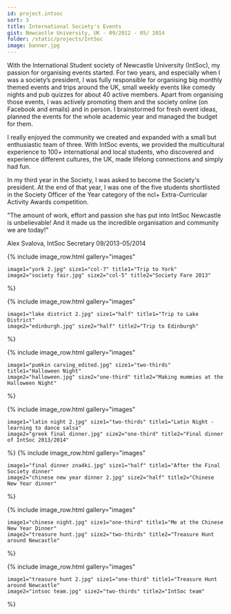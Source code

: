 ```yaml
---
id: project.intsoc
sort: 3
title: International Society's Events
gist: Newcastle University, UK - 09/2012 - 05/ 2014
folder: /static/projects/IntSoc
image: banner.jpg
---
```

With the International Student society of Newcastle University (IntSoc), my passion for organising events started. For two years, and especially when I was a society’s president, I was fully responsible for organising big monthly themed events and trips around the UK, small weekly events like comedy nights and pub quizzes for about 40 active members. Apart from organising those events, I was actively promoting them and the society online (on Facebook and emails) and in person. I brainstormed for fresh event ideas, planned the events for the whole academic year and managed the budget for them.

I really enjoyed the community we created and expanded with a small but enthusiastic team of three. With IntSoc events, we provided the multicultural experience to 100+ international and local students, who discovered and experience different cultures, the UK, made lifelong connections and simply had fun.

In my third year in the Society, I was asked to become the Society's president. At the end of that year, I was one of the five students shortlisted in the Society Officer of the Year category of the ncl+ Extra-Curricular Activity Awards competition.

"The amount of work, effort and passion she has put into IntSoc Newcastle is unbelievable! And it made us the incredible organisation and community we are today!"

Alex Svalova, IntSoc Secretary 09/2013-05/2014

{% include image_row.html
    gallery="images"
     
    image1="york 2.jpg" size1="col-7" title1="Trip to York"
    image2="society fair.jpg" size2="col-5" title2="Society Fare 2013"
%}

{% include image_row.html
    gallery="images"
     
    image1="lake district 2.jpg" size1="half" title1="Trip to Lake District"
    image2="edinburgh.jpg" size2="half" title2="Trip to Edinburgh"
%}

{% include image_row.html
    gallery="images"
     
    image1="pumkin carving_edited.jpg" size1="two-thirds" title1="Halloween Night"
    image2="halloween.jpg" size2="one-third" title2="Making mummies at the Halloween Night"
%}

{% include image_row.html
    gallery="images"
     
    image1="latin night 2.jpg" size1="two-thirds" title1="Latin Night - learning to dance salsa"
    image2="greek final dinner.jpg" size2="one-third" title2="Final dinner of IntSoc 2013/2014"
%}
{% include image_row.html
    gallery="images"
     
    image1="final dinner zna4ki.jpg" size1="half" title1="After the Final Society dinner"
    image2="chinese new year dinner 2.jpg" size2="half" title2="Chinese New Year dinner"
%}

{% include image_row.html
    gallery="images"
     
    image1="chinese night.jpg" size1="one-third" title1="Me at the Chinese New Year Dinner"
    image2="treasure hunt.jpg" size2="two-thirds" title2="Treasure Hunt around Newcastle"
%}

{% include image_row.html
    gallery="images"
     
    image1="treasure hunt 2.jpg" size1="one-third" title1="Treasure Hunt around Newcastle"
    image2="intsoc team.jpg" size2="two-thirds" title2="IntSoc team"
%}


































